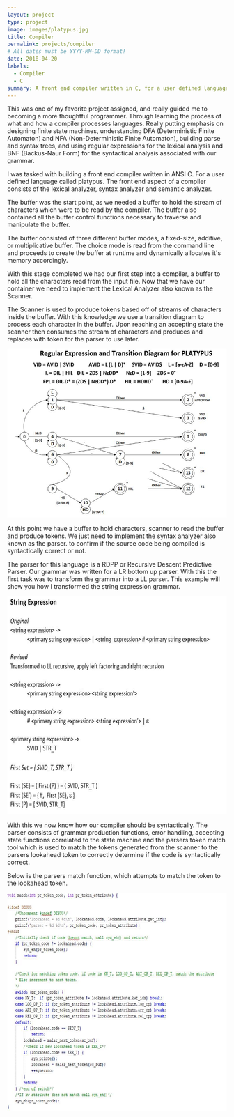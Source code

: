 ```yaml
---
layout: project
type: project
image: images/platypus.jpg
title: Compiler
permalink: projects/compiler
# All dates must be YYYY-MM-DD format!
date: 2018-04-20
labels:
  - Compiler
  - C
summary: A front end compiler written in C, for a user defined language called platypus which was an assignment for CST8152 Compilers.
---
```

This was one of my favorite project assigned, and really guided me to becoming a more thoughtful programmer. Through learning the process of what and how a compiler processes languages. Really putting emphasis on designing finite state machines, understanding DFA (Deterministic Finite Automaton) and NFA (Non-Deterministic Finite Automaton), building parse and syntax trees, and using regular expressions for the lexical analysis and BNF (Backus-Naur Form) for the syntactical analysis associated with our grammar.

I was tasked with building a front end compiler written in ANSI C. For a user defined language called platypus. The front end aspect of 
a compiler consists of the lexical analyzer, syntax analyzer and semantic analyzer. 

The buffer was the start point, as we needed a buffer to hold the stream of characters which were to be read by the compiler. The buffer also contained all the buffer control functions necessary to traverse and manipulate the buffer.

The buffer consisted of three different buffer modes, a fixed-size, additive, or multiplicative buffer. 
The choice mode is read from the command line and proceeds to create the buffer at runtime and dynamically allocates it's memory accordingly.

With this stage completed we had our first step into a compiler, a buffer to hold all the characters read from the input file.
Now that we have our container we need to implement the Lexical Analyzer also known as the Scanner.

The Scanner is used to produce tokens based off of streams of characters inside the buffer. With this knowledge we use a transition diagram to process each character in the buffer. Upon reaching an accepting state the scanner then consumes the stream of characters and produces and replaces with token for the parser to use later.

<div class="ui small rounded images">
  <img class="ui image" src="../images/CompilerTransitionDiagram.jpg">
</div>

At this point we have a buffer to hold characters, scanner to read the buffer and produce tokens. We just need to implement the syntax analyzer also known as the parser. to confirm if the source code being compiled is syntactically correct or not.

The parser for this language is a RDPP or Recursive Descent Predictive Parser. Our grammar was written for a LR bottom up parser. With this the first task was to transform the grammar into a LL parser. This example will show you how I transformed the string expression grammar. 

<div class="ui small rounded images">
  <img class="ui image" height="500" width="700" src="../images/LLgrammar.jpg">
</div>

With this we now know how our compiler should be syntactically. The parser consists of grammar production functions, error handling, accepting state functions correlated to the state machine and the parsers token match tool which is used to match the tokens generated from the scanner to the parsers lookahead token to correctly determine if the code is syntactically correct.

Below is the parsers match function, which attempts to match the token to the lookahead token.

<div class="ui small rounded images">
  <img class="ui image" height="500" width="700" src="../images/parsercodesnip.jpg">
</div>


